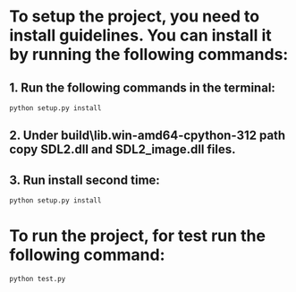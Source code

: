 # To setup the project, you need to install guidelines. You can install it by running the following commands:

## 1. Run the following commands in the terminal:
```
python setup.py install
```

## 2. Under build\lib.win-amd64-cpython-312 path copy SDL2.dll and SDL2_image.dll files.

## 3. Run install second time:
```
python setup.py install
```

# To run the project, for test run the following command:

```
python test.py
```